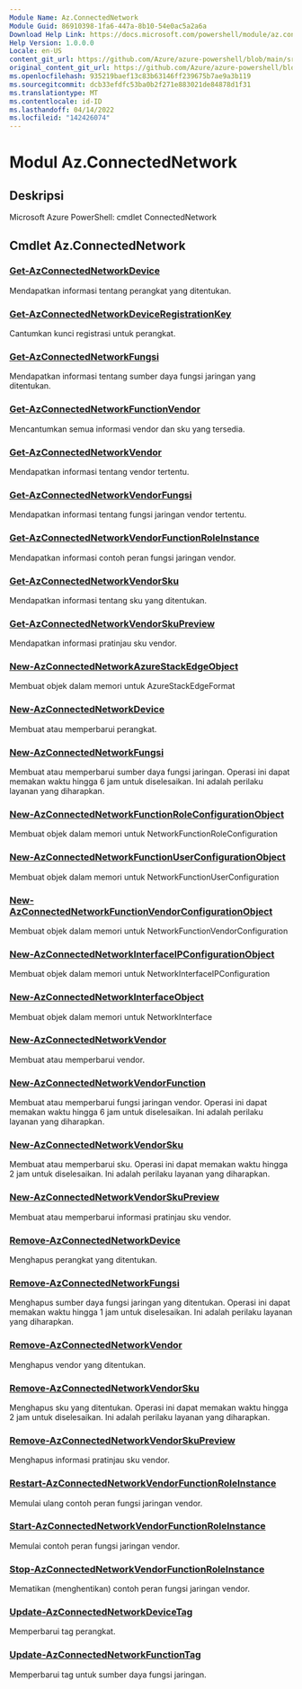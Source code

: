 ```yaml
---
Module Name: Az.ConnectedNetwork
Module Guid: 86910398-1fa6-447a-8b10-54e0ac5a2a6a
Download Help Link: https://docs.microsoft.com/powershell/module/az.connectednetwork
Help Version: 1.0.0.0
Locale: en-US
content_git_url: https://github.com/Azure/azure-powershell/blob/main/src/ConnectedNetwork/help/Az.ConnectedNetwork.md
original_content_git_url: https://github.com/Azure/azure-powershell/blob/main/src/ConnectedNetwork/help/Az.ConnectedNetwork.md
ms.openlocfilehash: 935219baef13c83b63146ff239675b7ae9a3b119
ms.sourcegitcommit: dcb33efdfc53ba0b2f271e883021de84878d1f31
ms.translationtype: MT
ms.contentlocale: id-ID
ms.lasthandoff: 04/14/2022
ms.locfileid: "142426074"
---
```

# Modul Az.ConnectedNetwork
## Deskripsi
Microsoft Azure PowerShell: cmdlet ConnectedNetwork

## Cmdlet Az.ConnectedNetwork
### [Get-AzConnectedNetworkDevice](Get-AzConnectedNetworkDevice.md)
Mendapatkan informasi tentang perangkat yang ditentukan.

### [Get-AzConnectedNetworkDeviceRegistrationKey](Get-AzConnectedNetworkDeviceRegistrationKey.md)
Cantumkan kunci registrasi untuk perangkat.

### [Get-AzConnectedNetworkFungsi](Get-AzConnectedNetworkFunction.md)
Mendapatkan informasi tentang sumber daya fungsi jaringan yang ditentukan.

### [Get-AzConnectedNetworkFunctionVendor](Get-AzConnectedNetworkFunctionVendor.md)
Mencantumkan semua informasi vendor dan sku yang tersedia.

### [Get-AzConnectedNetworkVendor](Get-AzConnectedNetworkVendor.md)
Mendapatkan informasi tentang vendor tertentu.

### [Get-AzConnectedNetworkVendorFungsi](Get-AzConnectedNetworkVendorFunction.md)
Mendapatkan informasi tentang fungsi jaringan vendor tertentu.

### [Get-AzConnectedNetworkVendorFunctionRoleInstance](Get-AzConnectedNetworkVendorFunctionRoleInstance.md)
Mendapatkan informasi contoh peran fungsi jaringan vendor.

### [Get-AzConnectedNetworkVendorSku](Get-AzConnectedNetworkVendorSku.md)
Mendapatkan informasi tentang sku yang ditentukan.

### [Get-AzConnectedNetworkVendorSkuPreview](Get-AzConnectedNetworkVendorSkuPreview.md)
Mendapatkan informasi pratinjau sku vendor.

### [New-AzConnectedNetworkAzureStackEdgeObject](New-AzConnectedNetworkAzureStackEdgeObject.md)
Membuat objek dalam memori untuk AzureStackEdgeFormat

### [New-AzConnectedNetworkDevice](New-AzConnectedNetworkDevice.md)
Membuat atau memperbarui perangkat.

### [New-AzConnectedNetworkFungsi](New-AzConnectedNetworkFunction.md)
Membuat atau memperbarui sumber daya fungsi jaringan.
Operasi ini dapat memakan waktu hingga 6 jam untuk diselesaikan.
Ini adalah perilaku layanan yang diharapkan.

### [New-AzConnectedNetworkFunctionRoleConfigurationObject](New-AzConnectedNetworkFunctionRoleConfigurationObject.md)
Membuat objek dalam memori untuk NetworkFunctionRoleConfiguration

### [New-AzConnectedNetworkFunctionUserConfigurationObject](New-AzConnectedNetworkFunctionUserConfigurationObject.md)
Membuat objek dalam memori untuk NetworkFunctionUserConfiguration

### [New-AzConnectedNetworkFunctionVendorConfigurationObject](New-AzConnectedNetworkFunctionVendorConfigurationObject.md)
Membuat objek dalam memori untuk NetworkFunctionVendorConfiguration

### [New-AzConnectedNetworkInterfaceIPConfigurationObject](New-AzConnectedNetworkInterfaceIPConfigurationObject.md)
Membuat objek dalam memori untuk NetworkInterfaceIPConfiguration

### [New-AzConnectedNetworkInterfaceObject](New-AzConnectedNetworkInterfaceObject.md)
Membuat objek dalam memori untuk NetworkInterface

### [New-AzConnectedNetworkVendor](New-AzConnectedNetworkVendor.md)
Membuat atau memperbarui vendor.

### [New-AzConnectedNetworkVendorFunction](New-AzConnectedNetworkVendorFunction.md)
Membuat atau memperbarui fungsi jaringan vendor.
Operasi ini dapat memakan waktu hingga 6 jam untuk diselesaikan.
Ini adalah perilaku layanan yang diharapkan.

### [New-AzConnectedNetworkVendorSku](New-AzConnectedNetworkVendorSku.md)
Membuat atau memperbarui sku.
Operasi ini dapat memakan waktu hingga 2 jam untuk diselesaikan.
Ini adalah perilaku layanan yang diharapkan.

### [New-AzConnectedNetworkVendorSkuPreview](New-AzConnectedNetworkVendorSkuPreview.md)
Membuat atau memperbarui informasi pratinjau sku vendor.

### [Remove-AzConnectedNetworkDevice](Remove-AzConnectedNetworkDevice.md)
Menghapus perangkat yang ditentukan.

### [Remove-AzConnectedNetworkFungsi](Remove-AzConnectedNetworkFunction.md)
Menghapus sumber daya fungsi jaringan yang ditentukan.
Operasi ini dapat memakan waktu hingga 1 jam untuk diselesaikan.
Ini adalah perilaku layanan yang diharapkan.

### [Remove-AzConnectedNetworkVendor](Remove-AzConnectedNetworkVendor.md)
Menghapus vendor yang ditentukan.

### [Remove-AzConnectedNetworkVendorSku](Remove-AzConnectedNetworkVendorSku.md)
Menghapus sku yang ditentukan.
Operasi ini dapat memakan waktu hingga 2 jam untuk diselesaikan.
Ini adalah perilaku layanan yang diharapkan.

### [Remove-AzConnectedNetworkVendorSkuPreview](Remove-AzConnectedNetworkVendorSkuPreview.md)
Menghapus informasi pratinjau sku vendor.

### [Restart-AzConnectedNetworkVendorFunctionRoleInstance](Restart-AzConnectedNetworkVendorFunctionRoleInstance.md)
Memulai ulang contoh peran fungsi jaringan vendor.

### [Start-AzConnectedNetworkVendorFunctionRoleInstance](Start-AzConnectedNetworkVendorFunctionRoleInstance.md)
Memulai contoh peran fungsi jaringan vendor.

### [Stop-AzConnectedNetworkVendorFunctionRoleInstance](Stop-AzConnectedNetworkVendorFunctionRoleInstance.md)
Mematikan (menghentikan) contoh peran fungsi jaringan vendor.

### [Update-AzConnectedNetworkDeviceTag](Update-AzConnectedNetworkDeviceTag.md)
Memperbarui tag perangkat.

### [Update-AzConnectedNetworkFunctionTag](Update-AzConnectedNetworkFunctionTag.md)
Memperbarui tag untuk sumber daya fungsi jaringan.

